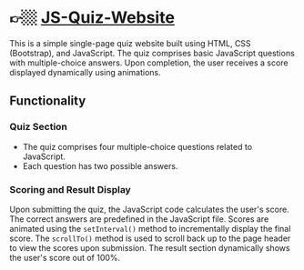 # 👉🏼 <a href="https://frolicking-narwhal-584b99.netlify.app/">JS-Quiz-Website</a>
This is a simple single-page quiz website built using HTML, CSS (Bootstrap), and JavaScript. The quiz comprises basic JavaScript questions with multiple-choice answers. Upon completion, the user receives a score displayed dynamically using animations.

## Functionality
### Quiz Section
* The quiz comprises four multiple-choice questions related to JavaScript.
* Each question has two possible answers.

### Scoring and Result Display
Upon submitting the quiz, the JavaScript code calculates the user's score.
The correct answers are predefined in the JavaScript file.
Scores are animated using the ```setInterval()``` method to incrementally display the final score.
The ```scrollTo()``` method is used to scroll back up to the page header to view the scores upon submission.
The result section dynamically shows the user's score out of 100%.

